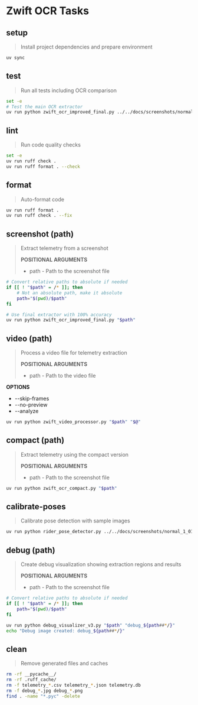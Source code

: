 # Zwift OCR Tasks

## setup
> Install project dependencies and prepare environment

~~~bash
uv sync
~~~

## test
> Run all tests including OCR comparison

~~~bash
set -e
# Test the main OCR extractor
uv run python zwift_ocr_improved_final.py ../../docs/screenshots/normal_1_01_16_02_21.jpg
~~~

## lint
> Run code quality checks

~~~bash
set -e
uv run ruff check .
uv run ruff format . --check
~~~

## format
> Auto-format code

~~~bash
uv run ruff format .
uv run ruff check . --fix
~~~

## screenshot (path)
> Extract telemetry from a screenshot
>
> **POSITIONAL ARGUMENTS**
> * path - Path to the screenshot file

~~~bash
# Convert relative paths to absolute if needed
if [[ ! "$path" = /* ]]; then
    # Not an absolute path, make it absolute
    path="$(pwd)/$path"
fi

# Use final extractor with 100% accuracy
uv run python zwift_ocr_improved_final.py "$path"
~~~

## video (path)
> Process a video file for telemetry extraction
>
> **POSITIONAL ARGUMENTS**
> * path - Path to the video file

**OPTIONS**
* --skip-frames
* --no-preview
* --analyze

~~~bash
uv run python zwift_video_processor.py "$path" "$@"
~~~

## compact (path)
> Extract telemetry using the compact version
>
> **POSITIONAL ARGUMENTS**
> * path - Path to the screenshot file

~~~bash
uv run python zwift_ocr_compact.py "$path"
~~~

## calibrate-poses
> Calibrate pose detection with sample images

~~~bash
uv run python rider_pose_detector.py ../../docs/screenshots/normal_1_01_16_02_21.jpg
~~~

## debug (path)
> Create debug visualization showing extraction regions and results
>
> **POSITIONAL ARGUMENTS**
> * path - Path to the screenshot file

~~~bash
# Convert relative paths to absolute if needed
if [[ ! "$path" = /* ]]; then
    path="$(pwd)/$path"
fi

uv run python debug_visualizer_v3.py "$path" "debug_${path##*/}"
echo "Debug image created: debug_${path##*/}"
~~~

## clean
> Remove generated files and caches

~~~bash
rm -rf __pycache__/
rm -rf .ruff_cache/
rm -f telemetry_*.csv telemetry_*.json telemetry.db
rm -f debug_*.jpg debug_*.png
find . -name "*.pyc" -delete
~~~